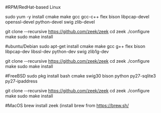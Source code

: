 #RPM/RedHat-based Linux

sudo yum -y install cmake make gcc gcc-c++ flex bison libpcap-devel openssl-devel python-devel swig zlib-devel


git clone --recursive https://github.com/zeek/zeek
cd zeek
./configure
make
sudo make install


#ubuntu/Debian
sudo apt-get install cmake make gcc g++ flex bison libpcap-dev libssl-dev python-dev swig zlib1g-dev

git clone --recursive https://github.com/zeek/zeek
cd zeek
./configure
make
sudo make install


#FreeBSD
sudo pkg install bash cmake swig30 bison python py27-sqlite3 py27-ipaddress

git clone --recursive https://github.com/zeek/zeek
cd zeek
./configure
make
sudo make install


#MacOS
brew install zeek (install brew from https://brew.sh/
